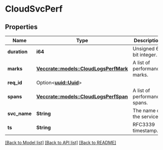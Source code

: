 # CloudSvcPerf

## Properties

Name | Type | Description | Notes
------------ | ------------- | ------------- | -------------
**duration** | **i64** | Unsigned 64 bit integer. | 
**marks** | [**Vec<crate::models::CloudLogsPerfMark>**](CloudLogsPerfMark.md) | A list of performance marks. | 
**req_id** | Option<[**uuid::Uuid**](uuid::Uuid.md)> |  | [optional]
**spans** | [**Vec<crate::models::CloudLogsPerfSpan>**](CloudLogsPerfSpan.md) | A list of performance spans. | 
**svc_name** | **String** | The name of the service. | 
**ts** | **String** | RFC3339 timestamp. | 

[[Back to Model list]](../README.md#documentation-for-models) [[Back to API list]](../README.md#documentation-for-api-endpoints) [[Back to README]](../README.md)


